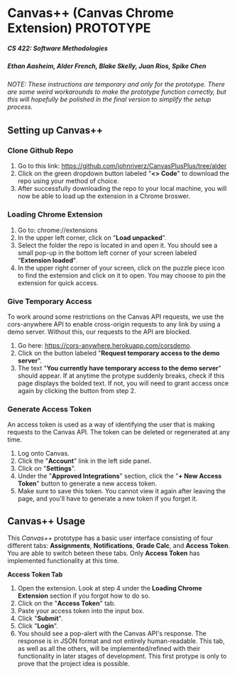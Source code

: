 # Canvas++ (Canvas Chrome Extension) **PROTOTYPE**
##### CS 422: Software Methodologies
##### Ethan Aasheim, Alder French, Blake Skelly, Juan Rios, Spike Chen

###### NOTE: These instructions are temporary and only for the prototype. There are some weird workarounds to make the prototype function correctly, but this will hopefully be polished in the final version to simplify the setup process. </em></p>

## Setting up Canvas++
### Clone Github Repo
1. Go to this link: https://github.com/johnriverz/CanvasPlusPlus/tree/alder
2. Click on the green dropdown button labeled "**<> Code**" to download the repo using your method of choice.
3. After successfully downloading the repo to your local machine, you will now be able to load up the extension in a Chrome broswer.
  
### Loading Chrome Extension
1. Go to: chrome://extensions
2. In the upper left corner, click on "**Load unpacked**".
3. Select the folder the repo is located in and open it. You should see a small pop-up in the bottom left corner of your screen labeled "**Extension loaded**".
4. In the upper right corner of your screen, click on the puzzle piece icon to find the extension and click on it to open. You may choose to pin the extension for quick access.

### Give Temporary Access
To work around some restrictions on the Canvas API requests, we use the cors-anywhere API to enable cross-origin requests to any link by using a demo server. Without this, our requests to   the API are blocked.
1. Go here: https://cors-anywhere.herokuapp.com/corsdemo.
2. Click on the button labeled "**Request temporary access to the demo server**".
3. The text "**You currently have temporary access to the demo server**" should appear. If at anytime the protype suddenly breaks, check if this page displays the bolded text. If not, you will need to grant access once again by clicking the button from step 2.
 
### Generate Access Token
An access token is used as a way of identifying the user that is making requests to the Canvas API. The token can be deleted or regenerated at any time.
1. Log onto Canvas.
2. Click the "**Account**" link in the left side panel.
3. Click on "**Settings**".
4. Under the "**Approved Integrations**" section, click the "**+ New Access Token**" button to generate a new access token.
5. Make sure to save this token. You cannot view it again after leaving the page, and you'll have to generate a new token if you forget it.

## Canvas++ Usage
This <em>Canvas++</em> prototype has a basic user interface consisting of four different tabs: **Assignments**, **Notifications**, **Grade Calc**, and **Access Token**. You are able to switch beteen these tabs. Only **Access Token** has implemented functionality at this time.

**Access Token Tab**
1. Open the extension. Look at step 4 under the **Loading Chrome Extension** section if you forgot how to do so.
2. Click on the "**Access Token**" tab.
3. Paste your access token into the input box.
4. Click "**Submit**".
5. Click "**Login**".
6. You should see a pop-alert with the Canvas API's response. The response is in JSON format and not entirely human-readable.
This tab, as well as all the others, will be implemented/refined with their functionality in later stages of development. This first protype is only to prove that the project idea is possible. 
